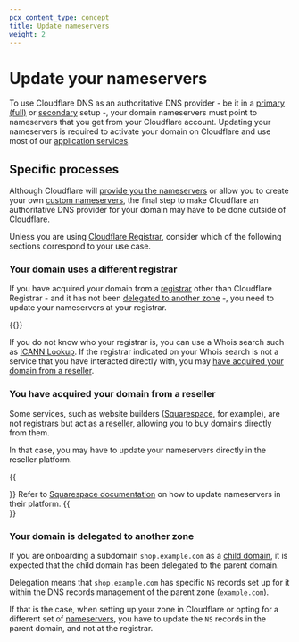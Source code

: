 ```yaml
---
pcx_content_type: concept
title: Update nameservers
weight: 2
---
```


# Update your nameservers

To use Cloudflare DNS as an authoritative DNS provider - be it in a [primary (full)](/dns/zone-setups/full-setup/) or [secondary](/dns/zone-setups/zone-transfers/cloudflare-as-secondary/) setup -, your domain nameservers must point to nameservers that you get from your Cloudflare account. Updating your nameservers is required to activate your domain on Cloudflare and use most of our [application services](/fundamentals/concepts/how-cloudflare-works/#application-services).

## Specific processes

Although Cloudflare will [provide you the nameservers](/dns/nameservers/#authoritative-nameservers-offering) or allow you to create your own [custom nameservers](/dns/nameservers/custom-nameservers/), the final step to make Cloudflare an authoritative DNS provider for your domain may have to be done outside of Cloudflare.

Unless you are using [Cloudflare Registrar](/registrar/), consider which of the following sections correspond to your use case.

### Your domain uses a different registrar

If you have acquired your domain from a [registrar](https://www.cloudflare.com/learning/dns/glossary/what-is-a-domain-name-registrar/) other than Cloudflare Registrar - and it has not been [delegated to another zone](#your-domain-is-delegated-to-another-zone) -, you need to update your nameservers at your registrar.

{{<render file="_ns-update-providers.md">}}

If you do not know who your registrar is, you can use a Whois search such as [ICANN Lookup](https://lookup.icann.org/). If the registrar indicated on your Whois search is not a service that you have interacted directly with, you may [have acquired your domain from a reseller](#you-have-acquired-your-domain-from-a-reseller).

### You have acquired your domain from a reseller

Some services, such as website builders ([Squarespace](https://support.squarespace.com/hc/en-us/articles/115003671428-Who-s-my-domain-provider), for example), are not registrars but act as a [reseller](https://www.icann.org/resources/pages/reseller-2013-05-03-en), allowing you to buy domains directly from them.

In that case, you may have to update your nameservers directly in the reseller platform.

{{<Aside type="note">}}
Refer to [Squarespace documentation](https://support.squarespace.com/hc/en-us/articles/4404183898125-Nameservers-and-DNSSEC-for-Squarespace-managed-domains#toc-open-the-domain-s-advanced-settings) on how to update nameservers in their platform.
{{</Aside>}}

### Your domain is delegated to another zone

If you are onboarding a subdomain `shop.example.com` as a [child domain](/dns/zone-setups/subdomain-setup/), it is expected that the child domain has been delegated to the parent domain.

Delegation means that `shop.example.com` has specific `NS` records set up for it within the DNS records management of the parent zone (`example.com`).

If that is the case, when setting up your zone in Cloudflare or opting for a different set of [nameservers](/dns/nameservers/), you have to update the `NS` records in the parent domain, and not at the registrar.


<!--- suggested outline from Content Strategy previous work

1. Where to change your nameservers >> DONE
  registrar vs reseller
  registrar of this domain or parent domain
2. What to change based on your DNS setup
  full setup
  secondary
  multi-provider
  hidden primary
  other setups?
3. How to change your nameservers >> DONE
  the existing per-provider instructions on Full setup docs

--->